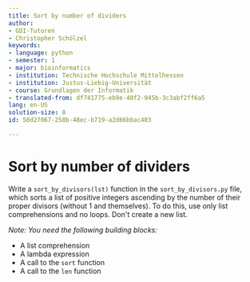 ```yaml
---
title: Sort by number of dividers
author:
- GDI-Tutoren
- Christopher Schölzel
keywords:
- language: python
- semester: 1
- major: bioinformatics
- institution: Technische Hochschule Mittelhessen
- institution: Justus-Liebig-Universität
- course: Grundlagen der Informatik
- translated-from: df741775-eb9e-40f2-945b-3c3abf2ff6a5
lang: en-US
solution-size: 8
id: 58d27067-258b-48ec-b719-a2d66bbac403

---
```

# Sort by number of dividers

Write a `sort_by_divisors(lst)` function in the `sort_by_divisors.py` file, which sorts a list of positive integers ascending by the number of their proper divisors (without 1 and themselves). To do this, use only list comprehensions and no loops. Don't create a new list.

*Note: You need the following building blocks:*

* A list comprehension
* A lambda expression
* A call to the `sort` function
* A call to the `len` function
